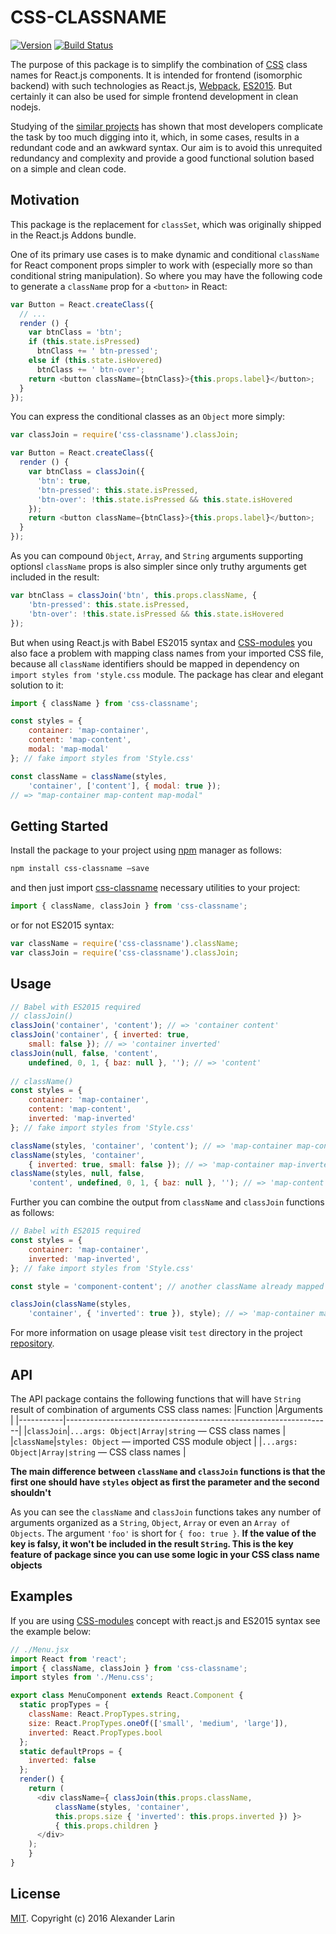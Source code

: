 CSS-CLASSNAME
===========

[![Version](http://img.shields.io/npm/v/css-classname.svg)](https://www.npmjs.org/package/css-classname)
[![Build Status](https://travis-ci.org/alexanderlarin/css-classname.svg?branch=master)](https://travis-ci.org/alexanderlarin/css-classname)

The purpose of this package is to simplify the combination of [CSS](https://github.com/css-modules/css-modules) class names for React.js components. It is intended for frontend (isomorphic backend) with such technologies as React.js, [Webpack](https://webpack.github.io/), [ES2015](https://babeljs.io/docs/learn-es2015/). But certainly it can also be used for simple frontend development in clean nodejs.

Studying of the [similar projects](https://www.npmjs.com/package/classnames) has shown that most developers complicate the task by too much digging into it, which, in some cases, results in a redundant code and an awkward syntax. Our aim is to avoid this unrequited redundancy and complexity and provide a good functional solution based on a simple and clean code.

## Motivation
This package is the replacement for `classSet`, which was originally shipped in the React.js Addons bundle.

One of its primary use cases is to make dynamic and conditional `className` for React component props simpler to work with (especially more so than conditional string manipulation). So where you may have the following code to generate a `className` prop for a `<button>` in React:

```js
var Button = React.createClass({
  // ...
  render () {
    var btnClass = 'btn';
    if (this.state.isPressed)
      btnClass += ' btn-pressed';
    else if (this.state.isHovered)
      btnClass += ' btn-over';
    return <button className={btnClass}>{this.props.label}</button>;
  }
});
```

You can express the conditional classes as an `Object` more simply:
```js
var classJoin = require('css-classname').classJoin;

var Button = React.createClass({
  render () {
    var btnClass = classJoin({
      'btn': true,
      'btn-pressed': this.state.isPressed,
      'btn-over': !this.state.isPressed && this.state.isHovered
    });
    return <button className={btnClass}>{this.props.label}</button>;
  }
});
```

As you can compound `Object`, `Array`, and `String` arguments supporting optionsl `className` props is also simpler since only truthy arguments get included in the result:

```js
var btnClass = classJoin('btn', this.props.className, {
	'btn-pressed': this.state.isPressed,
	'btn-over': !this.state.isPressed && this.state.isHovered
});
```

But when using React.js with Babel ES2015 syntax and [CSS-modules](https://github.com/css-modules/css-modules) you also face a problem with mapping class names from your imported CSS file, because all `className` identifiers should be mapped in dependency on `import styles from 'style.css` module. The package has clear and elegant solution to it:
```javascript
import { className } from 'css-classname';

const styles = {
	container: 'map-container',
	content: 'map-content',
	modal: 'map-modal'
}; // fake import styles from 'Style.css'

const className = className(styles, 
	'container', ['content'], { modal: true });
// => "map-container map-content map-modal"
```

## Getting Started
Install the package to your project using [npm](https://www.npmjs.com) manager as follows:
```sh
npm install css-classname —save
```
and then just import [css-classname](https://www.npmjs.com/css-classname) necessary utilities to your project:
```javascript
import { className, classJoin } from 'css-classname';
```
or for not ES2015 syntax:
```javascript
var className = require('css-classname').className;
var classJoin = require('css-classname').classJoin;
```

## Usage
```javascript
// Babel with ES2015 required
// classJoin()
classJoin('container', 'content'); // => 'container content'
classJoin('container', { inverted: true, 
	small: false }); // => 'container inverted'
classJoin(null, false, 'content', 
	undefined, 0, 1, { baz: null }, ''); // => 'content'
    
// className()
const styles = {
	container: 'map-container',
    content: 'map-content',
	inverted: 'map-inverted'
}; // fake import styles from 'Style.css'

className(styles, 'container', 'content'); // => 'map-container map-content'
className(styles, 'container', 
	{ inverted: true, small: false }); // => 'map-container map-inverted'
className(styles, null, false, 
	'content', undefined, 0, 1, { baz: null }, ''); // => 'map-content'
```

Further you can combine the output from `className` and `classJoin` functions as follows:

```javascript
// Babel with ES2015 required
const styles = {
	container: 'map-container',
	inverted: 'map-inverted',
}; // fake import styles from 'Style.css'

const style = 'component-content'; // another className already mapped with another .css file

classJoin(className(styles, 
	'container', { 'inverted': true }), style); // => 'map-container map-content component-content'
```
For more information on usage please visit `test` directory in the project [repository](https://github.com/alexanderlarin/css-classname).

## API
The API package contains the following functions that will have `String` result of combination of arguments CSS class names:
|Function |Arguments |
|-----------|------------------------------------------------------------------|
|`classJoin`|`...args: Object|Array|string` &mdash; CSS class names |
|`className`|`styles: Object` &mdash; imported CSS module object
|           |`...args: Object|Array|string` &mdash; CSS class names |

**The main difference between `className` and `classJoin` functions is that the first one should have `styles` object as first the parameter and the second shouldn't**

As you can see the `className` and `classJoin` functions takes any number of arguments organized as a `String`, `Object`, `Array` or even an `Array of Objects`.
The argument `'foo'` is short for `{
foo: true }`. **If the value of the key is falsy, it won't be included in the result `String`. This is the key feature of package since you can use some logic in your CSS class name objects**

## Examples
If you are using [CSS-modules](https://github.com/css-modules/css-modules) concept with react.js and ES2015 syntax see the example below:
```javascript
// ./Menu.jsx
import React from 'react';
import { className, classJoin } from 'css-classname';
import styles from './Menu.css';

export class MenuComponent extends React.Component {
  static propTypes = {
    className: React.PropTypes.string,
    size: React.PropTypes.oneOf(['small', 'medium', 'large']),
    inverted: React.PropTypes.bool
  };
  static defaultProps = {
  	inverted: false
  };
  render() {
    return (
      <div className={ classJoin(this.props.className, 
          className(styles, 'container', 
          this.props.size { 'inverted': this.props.inverted }) }>
          { this.props.children }
      </div>
    );
	}
}
```

## License
[MIT](LICENSE). Copyright (c) 2016 Alexander Larin